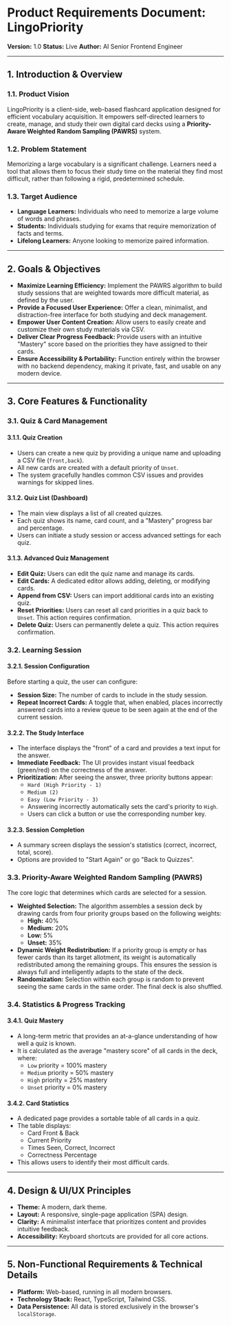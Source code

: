 # Product Requirements Document: LingoPriority

**Version:** 1.0
**Status:** Live
**Author:** AI Senior Frontend Engineer

---

## 1. Introduction & Overview

### 1.1. Product Vision

LingoPriority is a client-side, web-based flashcard application designed for efficient vocabulary acquisition. It empowers self-directed learners to create, manage, and study their own digital card decks using a **Priority-Aware Weighted Random Sampling (PAWRS)** system.

### 1.2. Problem Statement

Memorizing a large vocabulary is a significant challenge. Learners need a tool that allows them to focus their study time on the material they find most difficult, rather than following a rigid, predetermined schedule.

### 1.3. Target Audience

- **Language Learners:** Individuals who need to memorize a large volume of words and phrases.
- **Students:** Individuals studying for exams that require memorization of facts and terms.
- **Lifelong Learners:** Anyone looking to memorize paired information.

---

## 2. Goals & Objectives

- **Maximize Learning Efficiency:** Implement the PAWRS algorithm to build study sessions that are weighted towards more difficult material, as defined by the user.
- **Provide a Focused User Experience:** Offer a clean, minimalist, and distraction-free interface for both studying and deck management.
- **Empower User Content Creation:** Allow users to easily create and customize their own study materials via CSV.
- **Deliver Clear Progress Feedback:** Provide users with an intuitive "Mastery" score based on the priorities they have assigned to their cards.
- **Ensure Accessibility & Portability:** Function entirely within the browser with no backend dependency, making it private, fast, and usable on any modern device.

---

## 3. Core Features & Functionality

### 3.1. Quiz & Card Management

#### 3.1.1. Quiz Creation
- Users can create a new quiz by providing a unique name and uploading a CSV file (`front,back`).
- All new cards are created with a default priority of `Unset`.
- The system gracefully handles common CSV issues and provides warnings for skipped lines.

#### 3.1.2. Quiz List (Dashboard)
- The main view displays a list of all created quizzes.
- Each quiz shows its name, card count, and a "Mastery" progress bar and percentage.
- Users can initiate a study session or access advanced settings for each quiz.

#### 3.1.3. Advanced Quiz Management
- **Edit Quiz:** Users can edit the quiz name and manage its cards.
- **Edit Cards:** A dedicated editor allows adding, deleting, or modifying cards.
- **Append from CSV:** Users can import additional cards into an existing quiz.
- **Reset Priorities:** Users can reset all card priorities in a quiz back to `Unset`. This action requires confirmation.
- **Delete Quiz:** Users can permanently delete a quiz. This action requires confirmation.

### 3.2. Learning Session

#### 3.2.1. Session Configuration
Before starting a quiz, the user can configure:
- **Session Size:** The number of cards to include in the study session.
- **Repeat Incorrect Cards:** A toggle that, when enabled, places incorrectly answered cards into a review queue to be seen again at the end of the current session.

#### 3.2.2. The Study Interface
- The interface displays the "front" of a card and provides a text input for the answer.
- **Immediate Feedback:** The UI provides instant visual feedback (green/red) on the correctness of the answer.
- **Prioritization:** After seeing the answer, three priority buttons appear:
    - `Hard (High Priority - 1)`
    - `Medium (2)`
    - `Easy (Low Priority - 3)`
    - Answering incorrectly automatically sets the card's priority to `High`.
    - Users can click a button or use the corresponding number key.

#### 3.2.3. Session Completion
- A summary screen displays the session's statistics (correct, incorrect, total, score).
- Options are provided to "Start Again" or go "Back to Quizzes".

### 3.3. Priority-Aware Weighted Random Sampling (PAWRS)

The core logic that determines which cards are selected for a session.

- **Weighted Selection:** The algorithm assembles a session deck by drawing cards from four priority groups based on the following weights:
    - **High:** 40%
    - **Medium:** 20%
    - **Low:** 5%
    - **Unset:** 35%
- **Dynamic Weight Redistribution:** If a priority group is empty or has fewer cards than its target allotment, its weight is automatically redistributed among the remaining groups. This ensures the session is always full and intelligently adapts to the state of the deck.
- **Randomization:** Selection within each group is random to prevent seeing the same cards in the same order. The final deck is also shuffled.

### 3.4. Statistics & Progress Tracking

#### 3.4.1. Quiz Mastery
- A long-term metric that provides an at-a-glance understanding of how well a quiz is known.
- It is calculated as the average "mastery score" of all cards in the deck, where:
    - `Low` priority = 100% mastery
    - `Medium` priority = 50% mastery
    - `High` priority = 25% mastery
    - `Unset` priority = 0% mastery

#### 3.4.2. Card Statistics
- A dedicated page provides a sortable table of all cards in a quiz.
- The table displays:
    - Card Front & Back
    - Current Priority
    - Times Seen, Correct, Incorrect
    - Correctness Percentage
- This allows users to identify their most difficult cards.

---

## 4. Design & UI/UX Principles

- **Theme:** A modern, dark theme.
- **Layout:** A responsive, single-page application (SPA) design.
- **Clarity:** A minimalist interface that prioritizes content and provides intuitive feedback.
- **Accessibility:** Keyboard shortcuts are provided for all core actions.

---

## 5. Non-Functional Requirements & Technical Details

- **Platform:** Web-based, running in all modern browsers.
- **Technology Stack:** React, TypeScript, Tailwind CSS.
- **Data Persistence:** All data is stored exclusively in the browser's `localStorage`.